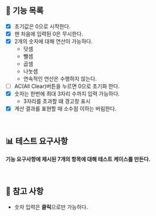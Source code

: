 ## 🎯 기능 목록

- [X] 초기값은 0으로 시작한다.
- [X] 맨 처음에 입력된 0은 무시한다.
- [X] 2개의 숫자에 대해 연산이 가능하다.
  - 덧셈
  - 뺄셈
  - 곱셈
  - 나눗셈
  - 연속적인 연산은 수행하지 않는다.
- [ ] AC(All Clear)버튼을 누르면 0으로 초기화 한다.
- [X] 숫자는 한번에 최대 3자리 수까지 입력 가능하다.
  - 3자리를 초과할 떄 경고창 표시
- [X] 계산 결과를 표현할 때 소수점 이하는 버림한다.

<br/>

## 📊 테스트 요구사항

**기능 요구사항에 제시된 7개의 항목에 대해 테스트 케이스를 만든다.**

<br/>

## 📄 참고 사항

- 숫자 입력은 **클릭**으로만 가능하다.

<br/>
